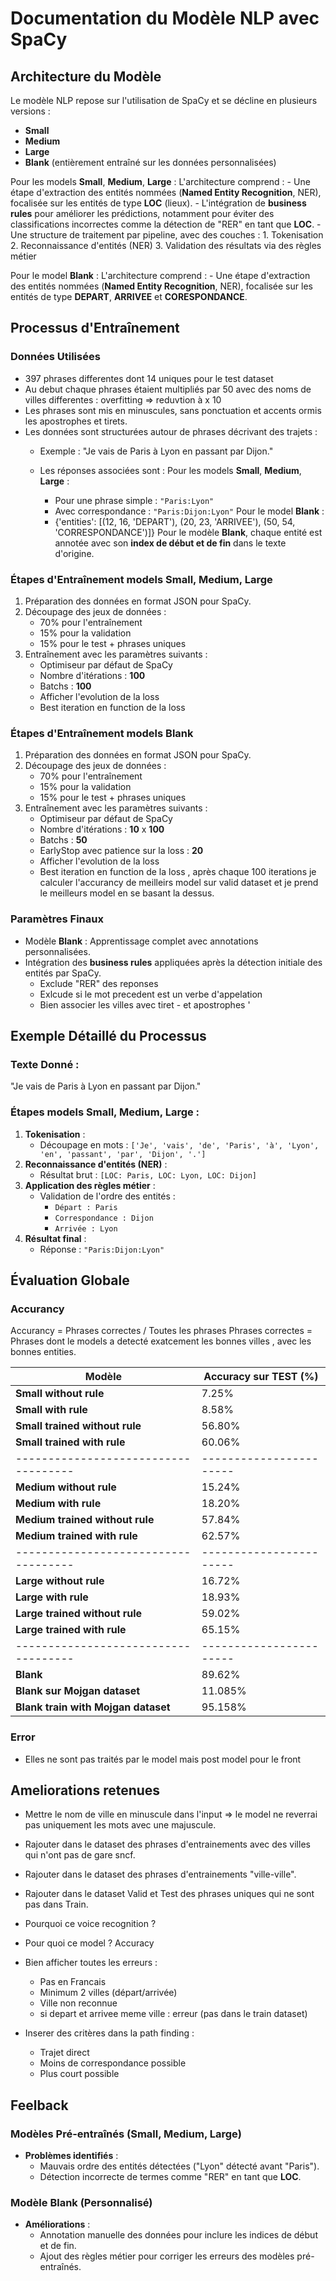# Documentation du Modèle NLP avec SpaCy

## Architecture du Modèle
Le modèle NLP repose sur l'utilisation de SpaCy et se décline en plusieurs versions :
- **Small**
- **Medium**
- **Large**
- **Blank** (entièrement entraîné sur les données personnalisées)

Pour les models **Small**, **Medium**, **Large** : 
    L'architecture comprend :
    - Une étape d'extraction des entités nommées (**Named Entity Recognition**, NER), focalisée sur les entités de type **LOC** (lieux).
    - L'intégration de **business rules** pour améliorer les prédictions, notamment pour éviter des classifications incorrectes comme la détection de "RER" en tant que **LOC**.
    - Une structure de traitement par pipeline, avec des couches :
    1. Tokenisation
    2. Reconnaissance d'entités (NER)
    3. Validation des résultats via des règles métier

Pour le model **Blank** :
    L'architecture comprend :
    - Une étape d'extraction des entités nommées (**Named Entity Recognition**, NER), focalisée sur les entités de type **DEPART**, **ARRIVEE** et **CORESPONDANCE**.


## Processus d'Entraînement

### Données Utilisées
- 397 phrases differentes dont 14 uniques pour le test dataset
- Au debut chaque phrases étaient multipliés par 50 avec des noms de villes differentes : overfitting => reduvtion à x 10
- Les phrases sont mis en minuscules, sans ponctuation et accents ormis les apostrophes et tirets. 
- Les données sont structurées autour de phrases décrivant des trajets : 
    - Exemple : "Je vais de Paris à Lyon en passant par Dijon."

    - Les réponses associées sont :
    Pour les models **Small**, **Medium**, **Large** :  
        - Pour une phrase simple : `"Paris:Lyon"`
        - Avec correspondance : `"Paris:Dijon:Lyon"`
    Pour le model **Blank** :
        - {'entities': [(12, 16, 'DEPART'), (20, 23, 'ARRIVEE'), (50, 54, 'CORRESPONDANCE')]}
        Pour le modèle **Blank**, chaque entité est annotée avec son **index de début et de fin** dans le texte d'origine.

### Étapes d'Entraînement models **Small**, **Medium**, **Large**  
1. Préparation des données en format JSON pour SpaCy.
2. Découpage des jeux de données :
   - 70% pour l'entraînement
   - 15% pour la validation
   - 15% pour le test + phrases uniques
3. Entraînement avec les paramètres suivants :
   - Optimiseur par défaut de SpaCy
   - Nombre d'itérations : **100**
   - Batchs : **100**
   - Afficher l'evolution de la loss
   - Best iteration en function de la loss

### Étapes d'Entraînement models **Blank** 
1. Préparation des données en format JSON pour SpaCy.
2. Découpage des jeux de données :
   - 70% pour l'entraînement
   - 15% pour la validation
   - 15% pour le test + phrases uniques
3. Entraînement avec les paramètres suivants :
   - Optimiseur par défaut de SpaCy
   - Nombre d'itérations : **10** x **100**
   - Batchs : **50**
   - EarlyStop avec patience sur la loss : **20**
   - Afficher l'evolution de la loss
   - Best iteration en function de la loss , après chaque 100 iterations je calculer l'accurancy de meilleirs model sur valid dataset et je prend le meilleurs model en se basant la dessus. 

### Paramètres Finaux
- Modèle **Blank** : Apprentissage complet avec annotations personnalisées.
- Intégration des **business rules** appliquées après la détection initiale des entités par SpaCy.
    - Exclude "RER" des reponses 
    - Exlcude si le mot precedent est un verbe d'appelation
    - Bien associer les villes avec tiret - et apostrophes '

## Exemple Détaillé du Processus
### Texte Donné :
"Je vais de Paris à Lyon en passant par Dijon."

### Étapes models **Small**, **Medium**, **Large** :
1. **Tokenisation** :
   - Découpage en mots : `['Je', 'vais', 'de', 'Paris', 'à', 'Lyon', 'en', 'passant', 'par', 'Dijon', '.']`
2. **Reconnaissance d'entités (NER)** :
   - Résultat brut : `[LOC: Paris, LOC: Lyon, LOC: Dijon]`
3. **Application des règles métier** :
   - Validation de l'ordre des entités :
     - `Départ : Paris`
     - `Correspondance : Dijon`
     - `Arrivée : Lyon`
4. **Résultat final** :
   - Réponse : `"Paris:Dijon:Lyon"`

## Évaluation Globale

### Accurancy
Accurancy = Phrases correctes / Toutes les phrases
Phrases correctes = Phrases dont le models a detecté exatcement les bonnes villes , avec les bonnes entities.

| **Modèle**                       | **Accuracy sur TEST (%)**|
|------------------------------------|-----------------------|
| **Small without rule**            | 7.25%                 |
| **Small with rule**               | 8.58%                 |
| **Small trained without rule**    | 56.80%                |
| **Small trained with rule**       | 60.06%                |
|------------------------------------|-----------------------|
| **Medium without rule**           | 15.24%                 |
| **Medium with rule**              | 18.20%                |
| **Medium trained without rule**   | 57.84%                |
| **Medium trained with rule**      | 62.57%               |
|------------------------------------|-----------------------|
| **Large without rule**            | 16.72%                |
| **Large with rule**               | 18.93%                |
| **Large trained without rule**    | 59.02%                |
| **Large trained with rule**       | 65.15%                |
|------------------------------------|-----------------------|
| **Blank**                         | 89.62%                |
| **Blank sur Mojgan dataset**        | 11.085%                |
| **Blank train with Mojgan dataset**  | 95.158%                |

### Error
- Elles ne sont pas traités par le model mais post model pour le front

## Ameliorations retenues 
- Mettre le nom de ville en minuscule dans l'input => le model ne reverrai pas uniquement les mots avec une majuscule. 
- Rajouter dans le dataset des phrases d'entrainements avec des villes qui n'ont pas de gare sncf.
- Rajouter dans le dataset des phrases d'entrainements "ville-ville".
- Rajouter dans le dataset Valid et Test des phrases uniques qui ne sont pas dans Train.
- Pourquoi ce voice recognition ? 
- Pour quoi ce model ? Accuracy

- Bien afficher toutes les erreurs : 
    - Pas en Francais 
    - Minimum 2 villes (départ/arrivée)
    - Ville non reconnue
    - si depart et arrivee meme ville : erreur (pas dans le train dataset)
- Inserer des critères dans la path finding :
    - Trajet direct 
    - Moins de correspondance possible 
    - Plus court possible 

## Feelback

### Modèles Pré-entraînés (Small, Medium, Large)
- **Problèmes identifiés** :
  - Mauvais ordre des entités détectées ("Lyon" détecté avant "Paris").
  - Détection incorrecte de termes comme "RER" en tant que **LOC**.

### Modèle Blank (Personnalisé)
- **Améliorations** :
  - Annotation manuelle des données pour inclure les indices de début et de fin.
  - Ajout des règles métier pour corriger les erreurs des modèles pré-entraînés.
